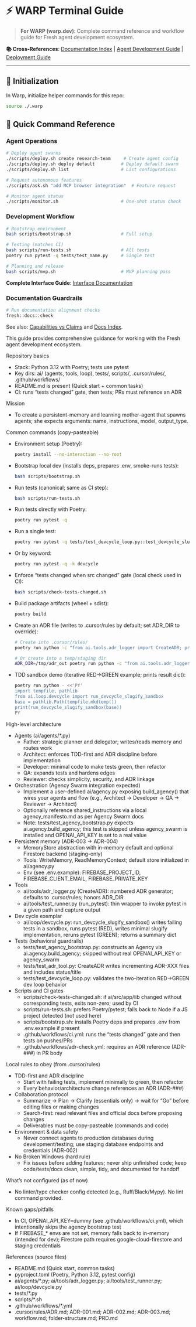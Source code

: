 # ⚡ WARP Terminal Guide

> **For WARP (warp.dev)**: Complete command reference and workflow guide for Fresh agent development ecosystem.

**📚 Cross-References**: [Documentation Index](docs/INDEX.md) | [Agent Development Guide](docs/AGENT_DEVELOPMENT.md) | [Deployment Guide](docs/DEPLOYMENT.md)

---

## 🔧 Initialization

In Warp, initialize helper commands for this repo:

```bash
source ./.warp
```

## 🎯 Quick Command Reference

### Agent Operations
```bash
# Deploy agent swarms
./scripts/deploy.sh create research-team     # Create agent config
./scripts/deploy.sh deploy default          # Deploy default swarm  
./scripts/deploy.sh list                    # List configurations

# Request autonomous features
./scripts/ask.sh "add MCP browser integration"  # Feature request

# Monitor agent status
./scripts/monitor.sh                        # One-shot status check
```

### Development Workflow  
```bash
# Bootstrap environment
bash scripts/bootstrap.sh                   # Full setup

# Testing (matches CI)
bash scripts/run-tests.sh                   # All tests
poetry run pytest -q tests/test_name.py     # Single test

# Planning and release
bash scripts/mvp.sh                         # MVP planning pass
```

**Complete Interface Guide**: [Interface Documentation](docs/INTERFACES.md)

### Documentation Guardrails
```bash
# Run documentation alignment checks
fresh::docs::check
```

See also: [Capabilities vs Claims](docs/CAPABILITIES.md) and [Docs Index](docs/INDEX.md).

This guide provides comprehensive guidance for working with the Fresh agent development ecosystem.

Repository basics
- Stack: Python 3.12 with Poetry; tests use pytest
- Key dirs: ai/ (agents, tools, loop), tests/, scripts/, .cursor/rules/, .github/workflows/
- README.md is present (Quick start + common tasks)
- CI: runs “tests changed” gate, then tests; PRs must reference an ADR

Mission
- To create a persistent-memory and learning mother-agent that spawns agents; she expects arguments: name, instructions, model, output_type.

Common commands (copy-pasteable)
- Environment setup (Poetry):
  ```bash
  poetry install --no-interaction --no-root
  ```
- Bootstrap local dev (installs deps, prepares .env, smoke-runs tests):
  ```bash
  bash scripts/bootstrap.sh
  ```
- Run tests (canonical; same as CI step):
  ```bash
  bash scripts/run-tests.sh
  ```
- Run tests directly with Poetry:
  ```bash
  poetry run pytest -q
  ```
- Run a single test:
  ```bash
  poetry run pytest -q tests/test_devcycle_loop.py::test_devcycle_slugify
  ```
- Or by keyword:
  ```bash
  poetry run pytest -q -k devcycle
  ```
- Enforce “tests changed when src changed” gate (local check used in CI):
  ```bash
  bash scripts/check-tests-changed.sh
  ```
- Build package artifacts (wheel + sdist):
  ```bash
  poetry build
  ```
- Create an ADR file (writes to .cursor/rules by default; set ADR_DIR to override):
  ```bash
  # Create into .cursor/rules/
  poetry run python -c "from ai.tools.adr_logger import CreateADR; print(CreateADR(title='Decision title', status='Proposed').run())"

  # Or create into a temp/staging dir
  ADR_DIR=/tmp/adr_out poetry run python -c "from ai.tools.adr_logger import CreateADR; print(CreateADR(title='Decision title').run())"
  ```
- TDD sandbox demo (iterative RED→GREEN example; prints result dict):
  ```bash
  poetry run python - <<'PY'
  import tempfile, pathlib
  from ai.loop.devcycle import run_devcycle_slugify_sandbox
  base = pathlib.Path(tempfile.mkdtemp())
  print(run_devcycle_slugify_sandbox(base))
  PY
  ```

High-level architecture
- Agents (ai/agents/*.py)
  - Father: strategic planner and delegator; writes/reads memory and routes work
  - Architect: enforces TDD-first and ADR discipline before implementation
  - Developer: minimal code to make tests green, then refactor
  - QA: expands tests and hardens edges
  - Reviewer: checks simplicity, security, and ADR linkage
- Orchestration (Agency Swarm integration expected)
  - Implement a user-defined ai/agency.py exposing build_agency() that wires your agents and flow (e.g., Architect → Developer → QA → Reviewer → Architect)
  - Optionally reference shared_instructions via a local agency_manifesto.md as per Agency Swarm docs
  - Note: tests/test_agency_bootstrap.py expects ai.agency.build_agency; this test is skipped unless agency_swarm is installed and OPENAI_API_KEY is set to a real value
- Persistent memory (ADR-003 → ADR-004)
  - MemoryStore abstraction with in-memory default and optional Firestore backend (staging-only)
  - Tools: WriteMemory, ReadMemoryContext; default store initialized in ai/agency.py
  - Env (see .env.example): FIREBASE_PROJECT_ID, FIREBASE_CLIENT_EMAIL, FIREBASE_PRIVATE_KEY
- Tools
  - ai/tools/adr_logger.py (CreateADR): numbered ADR generator; defaults to .cursor/rules; honors ADR_DIR
  - ai/tools/test_runner.py (run_pytest): thin wrapper to invoke pytest in a given path and capture output
- Dev cycle exemplar
  - ai/loop/devcycle.py: run_devcycle_slugify_sandbox() writes failing tests in a sandbox, runs pytest (RED), writes minimal slugify implementation, reruns pytest (GREEN); returns a summary dict
- Tests (behavioral guardrails)
  - tests/test_agency_bootstrap.py: constructs an Agency via ai.agency.build_agency; skipped without real OPENAI_API_KEY or agency_swarm
  - tests/test_adr_tool.py: CreateADR writes incrementing ADR-XXX files and includes status/title
  - tests/test_devcycle_loop.py: validates the two-iteration RED→GREEN dev loop behavior
- Scripts and CI gates
  - scripts/check-tests-changed.sh: if ai/src/app/lib changed without corresponding tests, exits non-zero; used by CI
  - scripts/run-tests.sh: prefers Poetry/pytest; falls back to Node if a JS project detected (not used here)
  - scripts/bootstrap.sh: installs Poetry deps and prepares .env from .env.example if present
  - .github/workflows/ci.yml: runs the “tests changed” gate and then tests on pushes/PRs
  - .github/workflows/adr-check.yml: requires an ADR reference (ADR-###) in PR body

Local rules to obey (from .cursor/rules)
- TDD-first and ADR discipline
  - Start with failing tests, implement minimally to green, then refactor
  - Every behavior/architecture change references an ADR (ADR-###)
- Collaboration protocol
  - Summarize → Plan → Clarify (essentials only) → wait for “Go” before editing files or making changes
  - Search-first: read relevant files and official docs before proposing changes
  - Deliverables must be copy-pasteable (commands and code)
- Environment & data safety
  - Never connect agents to production databases during development/testing; use staging database endpoints and credentials (ADR-002)
- No Broken Windows (hard rule)
  - Fix issues before adding features; never ship unfinished code; keep code/tests/docs clean, simple, tidy, and documented for handoff

What’s not configured (as of now)
- No linter/type checker config detected (e.g., Ruff/Black/Mypy). No lint command provided.

Known gaps/pitfalls
- In CI, OPENAI_API_KEY=dummy (see .github/workflows/ci.yml), which intentionally skips the agency bootstrap test
- If FIREBASE_* envs are not set, memory falls back to in-memory (intended for dev); Firestore path requires google-cloud-firestore and staging credentials

References (source files)
- README.md (Quick start, common tasks)
- pyproject.toml (Poetry, Python 3.12, pytest config)
- ai/agents/*.py; ai/tools/adr_logger.py; ai/tools/test_runner.py; ai/loop/devcycle.py
- tests/*.py
- scripts/*.sh
- .github/workflows/*.yml
- .cursor/rules/ADR.md; ADR-001.md; ADR-002.md; ADR-003.md; workflow.md; folder-structure.md; PRD.md

